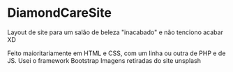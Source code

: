# DiamondCareSite
Layout de site para um salão de beleza "inacabado" e não tenciono acabar XD

Feito maioritariamente em HTML e CSS, com um linha ou outra de PHP e de JS.
Usei o framework Bootstrap
Imagens retiradas do site unsplash
